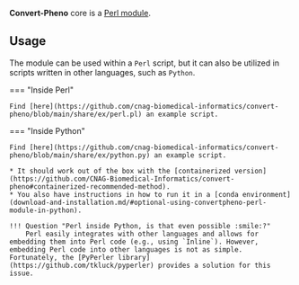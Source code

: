 **Convert-Pheno** core is a [Perl module](https://metacpan.org/search?size=20&q=Convert%3A%3APheno). 

## Usage

The module can be used within a `Perl` script, but it can also be utilized in scripts written in other languages, such as `Python`. 

=== "Inside Perl"

    Find [here](https://github.com/cnag-biomedical-informatics/convert-pheno/blob/main/share/ex/perl.pl) an example script.

=== "Inside Python"

    Find [here](https://github.com/cnag-biomedical-informatics/convert-pheno/blob/main/share/ex/python.py) an example script. 

    * It should work out of the box with the [containerized version](https://github.com/CNAG-Biomedical-Informatics/convert-pheno#containerized-recommended-method). 
    * You also have instructions in how to run it in a [conda environment](download-and-installation.md/#optional-using-convertpheno-perl-module-in-python).

    !!! Question "Perl inside Python, is that even possible :smile:?"
        Perl easily integrates with other languages and allows for embedding them into Perl code (e.g., using `Inline`). However, embedding Perl code into other languages is not as simple. Fortunately, the [PyPerler library](https://github.com/tkluck/pyperler) provides a solution for this issue.
